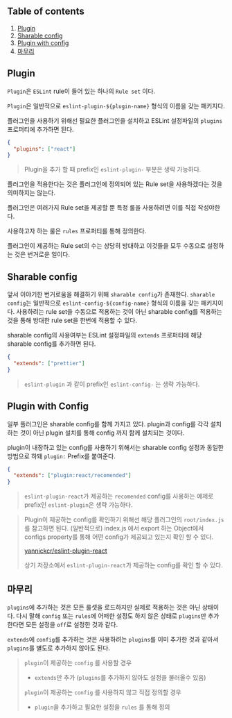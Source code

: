## Table of contents

1. [Plugin](#plugin)
1. [Sharable config](#sharable-config)
1. [Plugin with config](#plugin-with-config)
1. [마무리](#마무리)

## Plugin

`Plugin`은 `ESLint` rule이 들어 있는 하나의 `Rule set` 이다.

`Plugin`은 일반적으로 `eslint-plugin-${plugin-name}` 형식의 이름을 갖는 패키지다.

플러그인을 사용하기 위해선 필요한 플러그인을 설치하고 ESLint 설정파일의 `plugins` 프로퍼티에 추가하면 된다.

```json
{
  "plugins": ["react"]
}
```

> Plugin을 추가 할 때 prefix인 `eslint-plugin-` 부분은 생략 가능하다.

플러그인을 적용한다는 것은 플러그인에 정의되어 있는 Rule set을 사용하겠다는 것을 의미하지는 않는다.

플러그인은 여러가지 Rule set을 제공할 뿐 특정 룰을 사용하려면 이를 직접 작성야한다.

사용하고자 하는 룰은 `rules` 프로퍼티를 통해 정의한다.

플러그인이 제공하는 Rule set의 수는 상당히 방대하고 이것들을 모두 수동으로 설정하는 것은 번거로운 일이다.

## Sharable config

앞서 이야기한 번거로움을 해결하기 위해 `sharable config`가 존재한다. `sharable config`는 일반적으로 `eslint-config-${config-name}` 형식의 이름을 갖는 패키지이다. 사용하려는 rule set을 수동으로 적용하는 것이 아닌 sharable config를 적용하는 것을 통해 방대한 rule set을 한번에 적용할 수 있다.

sharable config의 사용여부는 ESLint 설정파일의 `extends` 프로퍼티에 해당 sharable config를 추가하면 된다.

```json
{
  "extends": ["prettier"]
}
```

> `eslint-plugin` 과 같이 prefix인 `eslint-config-` 는 생략 가능하다.

## Plugin with Config

일부 플러그인은 sharable config를 함께 가지고 있다. plugin과 config를 각각 설치하는 것이 아닌 plugin 설치를 통해 config 까지 함께 설치되는 것이다.

plugin이 내장하고 있는 config를 사용하기 위해서는 sharable config 설정과 동일한 방법으로 하돼 `plugin:` Prefix를 붙여준다.

```json
{
  "extends": ["plugin:react/recomended"]
}
```

> `eslint-plugin-react`가 제공하는 `recomended` config를 사용하는 예제로 prefix인 `eslint-plugin`은 생략 가능하다.

> Plugin이 제공하는 config를 확인하기 위해선 해당 플러그인의 `root/index.js` 를 참고하면 된다. (일반적으로) index.js 에서 export 하는 Object에서 configs property를 통해 어떤 config가 제공되고 있는지 확인 할 수 있다.
>
> [yannickcr/eslint-plugin-react](https://github.com/yannickcr/eslint-plugin-react/blob/master/index.js#L118-L179)
>
> 상기 저장소에서 `eslint-plugin-react`가 제공하는 config를 확인 할 수 있다.

## 마무리

`plugins`에 추가하는 것은 모든 룰셋을 로드하지만 실제로 적용하는 것은 아닌 상태이다.
다시 말해 `config` 또는 `rules`에 어떠한 설정도 하지 않은 상태로 `plugins`만 추가 한다면 모든 설정을 `off`로 설정한 것과 같다.

`extends`에 `config`를 추가하는 것은 사용하려는 `plugins`를 이미 추가한 것과 같아서 `plugins`를 별도로 추가하지 않아도 된다.

> `plugin`이 제공하는 `config` 를 사용할 경우
>
> - `extends`만 추가 (`plugins`를 추가하지 않아도 설정을 불러올수 있음)
>
> `plugin`이 제공하는 `config` 를 사용하지 않고 직접 정의할 경우
>
> - `plugin`을 추가하고 필요한 설정을 `rules` 를 통해 정의
